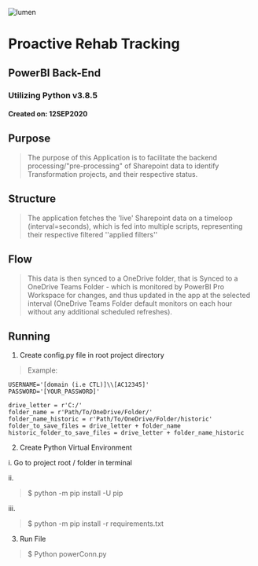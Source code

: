 ![lumen](https://i.ibb.co/YT5mXdV/lumen.jpg)

# Proactive Rehab Tracking
## PowerBI Back-End
### Utilizing Python v3.8.5

#### Created on: 12SEP2020

## Purpose

> The purpose of this Application is to facilitate the backend processing/"pre-processing" of Sharepoint data to identify Transformation projects, and their respective status.

## Structure

> The application fetches the 'live' Sharepoint data on a timeloop (interval=seconds), which is fed into multiple scripts, representing their respective filtered ''applied filters'' 

## Flow

> This data is then synced to a OneDrive folder, that is Synced to a OneDrive Teams Folder - which is monitored by PowerBI Pro Workspace for changes, and thus updated in the app at the selected interval (OneDrive Teams Folder default monitors on each hour without any additional scheduled refreshes).

## Running

1. Create config.py file in root project directory

> Example:

    USERNAME='[domain (i.e CTL)]\\[AC12345]' 
    PASSWORD='[YOUR_PASSWORD]'

    drive_letter = r'C:/' 
    folder_name = r'Path/To/OneDrive/Folder/'
    folder_name_historic = r'Path/To/OneDrive/Folder/historic'
    folder_to_save_files = drive_letter + folder_name
    historic_folder_to_save_files = drive_letter + folder_name_historic

2. Create Python Virtual Environment

i. Go to project root / folder in terminal

ii. 
> $ python -m pip install -U pip

iii.
>$ python -m pip install -r requirements.txt

3. Run File

>$ Python powerConn.py
